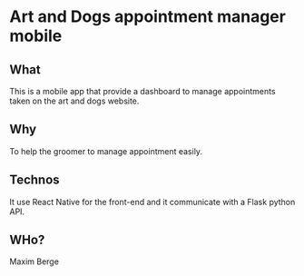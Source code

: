 # Art and Dogs appointment manager mobile

## What
This is a mobile app that provide a dashboard to manage appointments taken on the art and dogs website.

## Why
To help the groomer to manage appointment easily.

## Technos
It use React Native for the front-end and it communicate with a Flask python API.

## WHo?
Maxim Berge